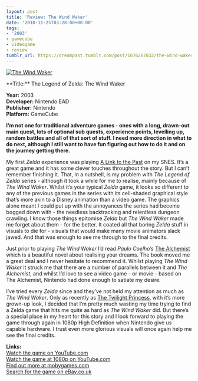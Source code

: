 ```yaml
---
layout: post
title: 'Review: The Wind Waker'
date: '2010-11-25T03:28:00+00:00'
tags:
- '2003'
- gamecube
- videogame
- review
tumblr_url: https://dreampast.tumblr.com/post/1676267832/the-wind-waker
---
```

[![The Wind Waker](https://64.media.tumblr.com/tumblr_lab1sxZXJa1qbfpni.jpg)](http://dreampast.tumblr.com/post/1676267832/the-wind-waker)  
<!-- more --> **Title:** The Legend of Zelda: The Wind Waker  
**Year:** 2003  
**Developer:** Nintendo EAD  
**Publisher:** Nintendo  
**Platform:** GameCube

**I’m not one for traditional adventure games - ones with a long, drawn-out main quest, lots of optional sub quests, experience points, levelling up, random battles and all of that sort of stuff. I need more direction in what to do next, although I still want to have fun figuring out how to do it and on the journey getting there.**

My first _Zelda_ experience was playing [A Link to the Past](http://www.mobygames.com/game/legend-of-zelda-a-link-to-the-past) on my SNES. It’s a great game and it has some clever touches throughout the story. But I can’t remember finishing it. That, in a nutshell, is my problem with _The Legend of Zelda_ series - although it took a while for me to realise, mainly because of _The Wind Waker_. Whilst it’s your typical _Zelda_ game, it looks so different to any of the previous games in the series with its cell-shaded graphical style that’s more akin to a Disney animation than a video game. The graphics alone meant I could put up with the annoyances the series had become bogged down with - the needless backtracking and relentless dungeon crawling. I know those things epitomise _Zelda_ but _The Wind Waker_ made me forget about them - for the better. It coated all that boring _Zelda_ stuff in visuals to die for - visuals that would make many movie animators slack jawed. And that was enough to see me through to the final credits.

Just prior to playing _The Wind Waker_ I’d read _Paulo Coelho’s_ [The Alchemist](http://en.wikipedia.org/wiki/The_Alchemist_(novel)) which is a beautiful novel about realising your dreams. The book moved me a great deal and I never hesitate to recommend it. Whilst playing _The Wind Waker_ it struck me that there are a number of parallels between it and _The Alchemist_, and whilst I’d love to see a video game - or movie - based on The Alchemist, Nintendo had done enough to satiate my desire.

I’ve tried every _Zelda_ since and they’ve not held my attention as much as _The Wind Waker_. Only as recently as [The Twilight Princess](http://www.mobygames.com/game/legend-of-zelda-twilight-princess), with it’s more grown-up look, I decided that I’m pretty much wasting my time trying to find a Zelda game that hits me quite as hard as _The Wind Waker_ did. But there’s a special place in my heart for this story and I look forward to playing the game through again in 1080p High Definition when Nintendo give us capable hardware. I trust even more glorious visuals will once again help me see the final credits.

**Links:**  
[Watch the game on YouTube.com](http://www.youtube.com/watch?v=IyxTw_AlRaA)  
[Watch the game at 1080p on YouTube.com](http://www.youtube.com/watch?v=LG9rN1zMNd0)  
[Find out more at mobygames.com](http://www.mobygames.com/game/legend-of-zelda-the-wind-waker)  
[Search for the game on eBay.co.uk](http://video-games.shop.ebay.co.uk/i.html?_nkw=the+wind+waker)

